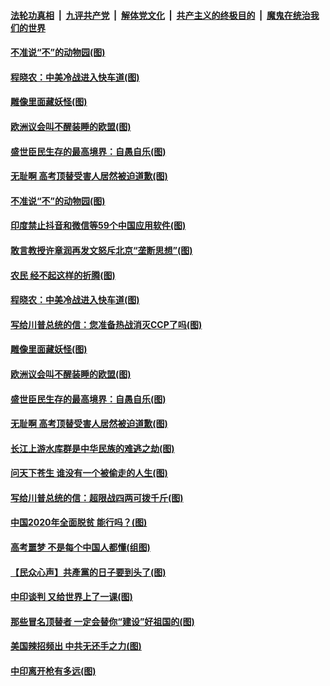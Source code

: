 ####  [法轮功真相](../../../../basic/blob/master/README.md?t=07010531) &nbsp;|&nbsp; [九评共产党](../../../../9ping.md/blob/master/README.md?t=07010531) &nbsp;|&nbsp; [解体党文化](../../../../jtdwh.md/blob/master/README.md?t=07010531)  &nbsp;|&nbsp; [共产主义的终极目的](../../../../gczydzjmd.md/blob/master/README.md?t=07010531) &nbsp;|&nbsp; [魔鬼在统治我们的世界](../../../../mgztzwmdsj.md/blob/master/README.md?t=07010531) 

#### [不准说“不”的动物园(图)](../pages/p4/938192.md?t=07010531) 

#### [程晓农：中美冷战进入快车道(图)](../pages/p4/938157.md?t=07010531) 

#### [雕像里面藏妖怪(图)](../pages/p4/937959.md?t=07010531) 

#### [欧洲议会叫不醒装睡的欧盟(图)](../pages/p4/938033.md?t=07010531) 

#### [盛世臣民生存的最高境界：自愚自乐(图)](../pages/p4/938023.md?t=07010531) 

#### [无耻啊 高考顶替受害人居然被迫道歉(图)](../pages/p4/938030.md?t=07010531) 

#### [不准说“不”的动物园(图)](../pages/p4/938192.md?t=07010531) 

#### [印度禁止抖音和微信等59个中国应用软件(图)](../pages/p4/938164.md?t=07010531) 

#### [敢言教授许章润再发文怒斥北京“垄断思想”(图)](../pages/p4/938162.md?t=07010531) 

#### [农民 经不起这样的折腾(图)](../pages/p4/938158.md?t=07010531) 

#### [程晓农：中美冷战进入快车道(图)](../pages/p4/938157.md?t=07010531) 

#### [写给川普总统的信：您准备热战消灭CCP了吗(图)](../pages/p4/938153.md?t=07010531) 

#### [雕像里面藏妖怪(图)](../pages/p4/937959.md?t=07010531) 

#### [欧洲议会叫不醒装睡的欧盟(图)](../pages/p4/938033.md?t=07010531) 

#### [盛世臣民生存的最高境界：自愚自乐(图)](../pages/p4/938023.md?t=07010531) 

#### [无耻啊 高考顶替受害人居然被迫道歉(图)](../pages/p4/938030.md?t=07010531) 

#### [长江上游水库群是中华民族的难逃之劫(图)](../pages/p4/938022.md?t=07010531) 

#### [问天下苍生 谁没有一个被偷走的人生(图)](../pages/p4/938026.md?t=07010531) 

#### [写给川普总统的信：超限战四两可拨千斤(图)](../pages/p4/938021.md?t=07010531) 

#### [中国2020年全面脱贫 能行吗？(图)](../pages/p4/937928.md?t=07010531) 

#### [高考噩梦 不是每个中国人都懂(组图)](../pages/p4/937927.md?t=07010531) 

#### [【民众心声】共產黨的日子要到头了(图)](../pages/p4/937474.md?t=07010531) 

#### [中印谈判 又给世界上了一课(图)](../pages/p4/937868.md?t=07010531) 

#### [那些冒名顶替者 一定会替你“建设”好祖国的(图)](../pages/p4/937925.md?t=07010531) 

#### [美国辣招频出 中共无还手之力(图)](../pages/p4/937916.md?t=07010531) 

#### [中印离开枪有多远(图)](../pages/p4/937913.md?t=07010531) 

